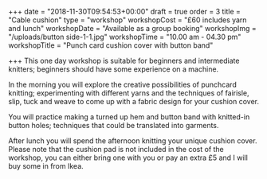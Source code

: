 +++
date = "2018-11-30T09:54:53+00:00"
draft = true
order = 3
title = "Cable cushion"
type = "workshop"
workshopCost = "£60 includes yarn and lunch"
workshopDate = "Available as a group booking"
workshopImg = "/uploads/button side-1-1.jpg"
workshopTime = "10.00 am - 04.30 pm"
workshopTitle = "Punch card cushion cover with button band"

+++
This one day workshop is suitable for beginners and intermediate knitters; beginners should have some experience on a machine.

In the morning you will explore the creative possibilities of punchcard knitting; experimenting with different yarns and the techniques of fairisle, slip, tuck and weave to come up with a fabric design for your cushion cover.

You will practice making a turned up hem and button band with knitted-in button holes; techniques that could be translated into garments.

After lunch you will spend the afternoon knitting your unique cushion cover. Please note that the cushion pad is not included in the cost of the workshop, you can either bring one with you or pay an extra £5 and I will buy some in from Ikea.